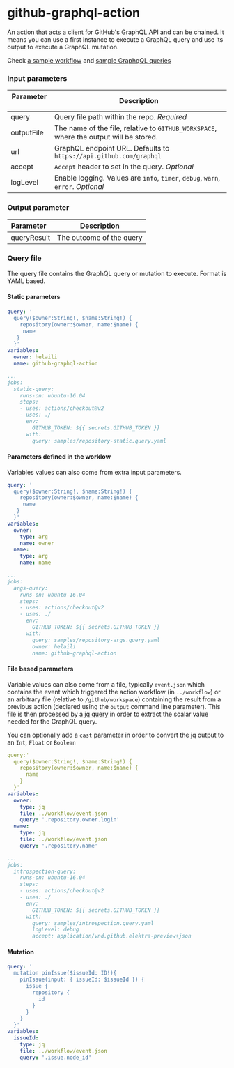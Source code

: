 # github-graphql-action

An action that acts a client for GitHub's GraphQL API and can be chained. It means you can use a first instance to execute a GraphQL query and use its output to execute a GraphQL mutation.

Check [a sample workflow](https://github.com/helaili/github-graphql-action/blob/master/.github/workflows/pin-issue.ymls) and [sample GraphqQL queries](https://github.com/helaili/github-graphql-action/tree/master/samples)

### Input parameters
| Parameter   | Description |
|--------|-------------|
| query  | Query file path within the repo. _Required_  |
| outputFile   | The name of the file, relative to `GITHUB_WORKSPACE`, where the output will be stored. |
| url    | GraphQL endpoint URL. Defaults to `https://api.github.com/graphql`  |
| accept | `Accept` header to set in the query. _Optional_   |
| logLevel| Enable logging. Values are `info`, `timer`, `debug`, `warn`, `error`. _Optional_  |

### Output parameter
| Parameter   | Description |
|--------|-------------|
| queryResult | The outcome of the query  |


### Query file
The query file contains the GraphQL query or mutation to execute. Format is YAML based.

#### Static parameters

```yaml
query: '
  query($owner:String!, $name:String!) {
    repository(owner:$owner, name:$name) {
  	 name
   }
  }'
variables:
  owner: helaili
  name: github-graphql-action
```

```yaml
...
jobs:
  static-query:
    runs-on: ubuntu-16.04
    steps:
    - uses: actions/checkout@v2
    - uses: ./
      env:
        GITHUB_TOKEN: ${{ secrets.GITHUB_TOKEN }}
      with:
        query: samples/repository-static.query.yaml
```

#### Parameters defined in the worklow

Variables values can also come from extra input parameters.

```yaml
query: '
  query($owner:String!, $name:String!) {
    repository(owner:$owner, name:$name) {
  	 name
   }
  }'
variables:
  owner:
    type: arg
    name: owner
  name:
    type: arg
    name: name
```

```yaml
...
jobs:
  args-query:
    runs-on: ubuntu-16.04
    steps:
    - uses: actions/checkout@v2
    - uses: ./
      env:
        GITHUB_TOKEN: ${{ secrets.GITHUB_TOKEN }}
      with:
        query: samples/repository-args.query.yaml
        owner: helaili
        name: github-graphql-action
```

#### File based parameters

Variable values can also come from a file, typically `event.json` which contains the event which triggered the action workflow (in `../workflow`) or an arbitrary file (relative to `/github/workspace`) containing the result from a previous action (declared using the `output` command line parameter). This file is then processed by [a jq query](https://stedolan.github.io/jq/) in order to extract the scalar value needed for the GraphQL query.

You can optionally add a `cast` parameter in order to convert the jq output to an `Int`, `Float` or `Boolean`

```yaml
query:'
  query($owner:String!, $name:String!) {
    repository(owner:$owner, name:$name) {
      name
    }
  }'
variables:
  owner:
    type: jq
    file: ../workflow/event.json
    query: '.repository.owner.login'
  name:
    type: jq
    file: ../workflow/event.json
    query: '.repository.name'
```

```yaml
...
jobs:
  introspection-query:
    runs-on: ubuntu-16.04
    steps:
    - uses: actions/checkout@v2
    - uses: ./
      env:
        GITHUB_TOKEN: ${{ secrets.GITHUB_TOKEN }}
      with:
        query: samples/introspection.query.yaml
        logLevel: debug
        accept: application/vnd.github.elektra-preview+json
```

#### Mutation

```yaml
query: '
  mutation pinIssue($issueId: ID!){
    pinIssue(input: { issueId: $issueId }) {
      issue {
        repository {
          id
        }
      }
    }
  }'
variables:
  issueId:
    type: jq
    file: ../workflow/event.json
    query: '.issue.node_id'
```
